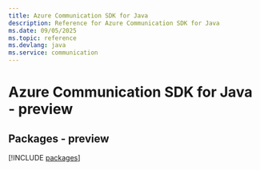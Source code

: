 ```yaml
---
title: Azure Communication SDK for Java
description: Reference for Azure Communication SDK for Java
ms.date: 09/05/2025
ms.topic: reference
ms.devlang: java
ms.service: communication
---
```

# Azure Communication SDK for Java - preview
## Packages - preview
[!INCLUDE [packages](communication-index.md)]